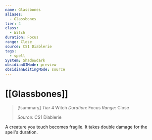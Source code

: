 ```yaml
---
name: Glassbones
aliases:
  - Glassbones
tier: 4
class:
  - Witch
duration: Focus
range: Close
source: CS1 Diablerie
tags:
  - spell
System: Shadowdark
obsidianUIMode: preview
obsidianEditingMode: source
---
```








 # [[Glassbones]]

>[!summary]
> *Tier* 4
> Witch
> *Duration*: Focus
> *Range*: Close
> 
> *Source:* CS1 Diablerie

A creature you touch becomes fragile. It takes double damage for the spell's duration.


